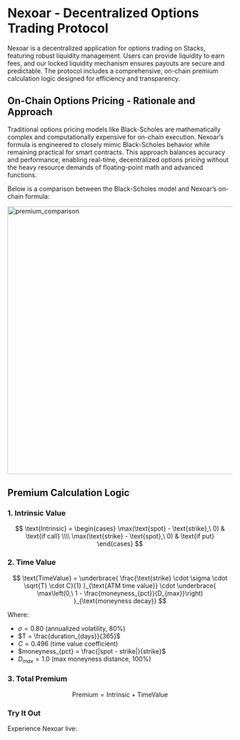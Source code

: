 # Nexoar - Decentralized Options Trading Protocol

Nexoar is a decentralized application for options trading on Stacks, featuring robust liquidity management. Users can provide liquidity to earn fees, and our locked liquidity mechanism ensures payouts are secure and predictable. The protocol includes a comprehensive, on-chain premium calculation logic designed for efficiency and transparency.

## On-Chain Options Pricing - Rationale and Approach

Traditional options pricing models like Black-Scholes are mathematically complex and computationally expensive for on-chain execution. Nexoar’s formula is engineered to closely mimic Black-Scholes behavior while remaining practical for smart contracts. This approach balances accuracy and performance, enabling real-time, decentralized options pricing without the heavy resource demands of floating-point math and advanced functions.

Below is a comparison between the Black-Scholes model and Nexoar’s on-chain formula:

<img width="1000" height="600" alt="premium_comparison" src="https://github.com/user-attachments/assets/78cdedd2-d793-40b9-a1b6-3e41b2788c04" />


## Premium Calculation Logic

### 1. Intrinsic Value

$$
\text{Intrinsic} =
\begin{cases}
\max(\text{spot} - \text{strike},\ 0) & \text{if call} \\\\
\max(\text{strike} - \text{spot},\ 0) & \text{if put}
\end{cases}
$$

### 2. Time Value

$$
\text{TimeValue} =
\underbrace{
\frac{\text{strike} \cdot \sigma \cdot \sqrt{T} \cdot C}{1}
}_{\text{ATM time value}}
\cdot
\underbrace{
\max\left(0,\ 1 - \frac{moneyness_{pct}}{D_{max}}\right)
}_{\text{moneyness decay}}
$$

Where:

- $\sigma = 0.80$ (annualized volatility, 80%)
- $T = \frac{duration_{days}}{365}$
- $C = 0.496$ (time value coefficient)
- $moneyness_{pct} = \frac{|spot - strike|}{strike}$
- $D_{max} = 1.0$ (max moneyness distance, 100%)

### 3. Total Premium

$$
\text{Premium} = \text{Intrinsic} + \text{TimeValue}
$$


### Try It Out

Experience Nexoar live:
